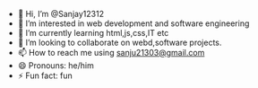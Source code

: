- 👋 Hi, I’m @Sanjay12312
- 👀 I’m interested in web development and software engineering
- 🌱 I’m currently learning html,js,css,IT etc 
- 💞️ I’m looking to collaborate on webd,software projects.
- 📫 How to reach me using sanju21303@gmail.com
- 😄 Pronouns: he/him
- ⚡ Fun fact: fun

<!---
Sanjay12312/Sanjay12312 is a ✨ special ✨ repository because its `README.md` (this file) appears on your GitHub profile.
You can click the Preview link to take a look at your changes.
--->
